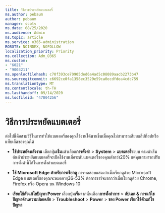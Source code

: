 ```yaml
---
title: วิธีการประหยัดแบตเตอรี่
ms.author: pebaum
author: pebaum
manager: scotv
ms.date: 08/25/2020
ms.audience: Admin
ms.topic: article
ms.service: o365-administration
ROBOTS: NOINDEX, NOFOLLOW
localization_priority: Priority
ms.collection: Adm_O365
ms.custom:
- "6021"
- "9003211"
ms.openlocfilehash: c70f393ce70905ded6a4ad5c08089aacb2273b47
ms.sourcegitcommit: c6692ce0fa1358ec3529e59ca0ecdfdea4cdc759
ms.translationtype: MT
ms.contentlocale: th-TH
ms.lasthandoff: 09/14/2020
ms.locfileid: "47804256"
---
```

# <a name="how-to-save-battery"></a>วิธีการประหยัดแบตเตอรี่

ต่อไปนี้คือสามวิธีในการทำให้แบตเตอรี่ของคุณใช้งานได้นานขึ้นเมื่อคุณไม่สามารถเสียบแล็ปท็อปหรือแท็บเล็ตของคุณได้  

- **ใช้ประหยัดพลังงาน** เลือกปุ่ม**เริ่ม**แล้วเลือก**การตั้งค่า**   >   **System**   >   **แบตเตอรี่**ระบบ ตามค่าเริ่มต้นตัวประหยัดแบตเตอรี่จะเปิดใช้งานเมื่อระดับแบตเตอรี่ของคุณต่ำกว่า20% แต่คุณสามารถปรับการตั้งค่านี้ได้ในการตั้งค่าแบตเตอรี่
    
- **ใช้ Microsoft Edge สำหรับการเรียกดู** การทดสอบแสดงว่าเมื่อเรียกดูด้วย Microsoft Edge แบตเตอรี่ของคุณจะหมดอายุ36-53% ต่อการชาร์จมากกว่าเมื่อเรียกดูด้วย Chrome, Firefox หรือ Opera บน Windows 10
    
- **เรียกใช้ตัวแก้ไขปัญหา Power** เลือกปุ่ม**เริ่ม**จากนั้นเลือก**การตั้งค่าการ**  >  **อัปเดต & การแก้ไขปัญหาด้านความปลอดภัย**  >  **Troubleshoot**  >  **Power**  >  **ของ Power เรียกใช้ตัวแก้ไขปัญหา**
